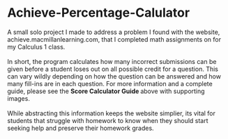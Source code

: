# Achieve-Percentage-Calulator
A small solo project I made to address a problem I found with the website, achieve.macmillanlearning.com, that I completed math assignments 
on for my Calculus 1 class.  <br><br>
In short, the program calculates how many incorrect submissions can be given before a student loses out on all 
possible credit for a question. This can vary wildly depending on how the question can be answered and how many fill-ins are
in each question. For more information and a complete guide, please see the <strong> Score Calculator Guide </strong> above with supporting images. <br><br>
While abstracting this information keeps the website simplier, its vital for students that struggle with homework to know when they should 
start seeking help and preserve their homework grades. 

